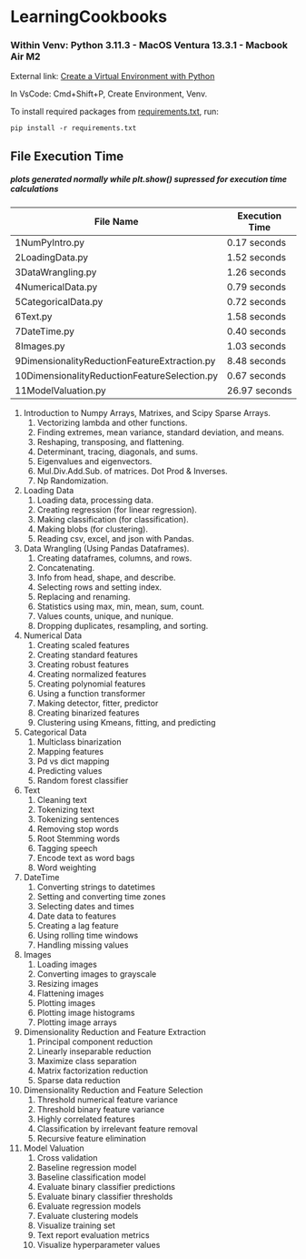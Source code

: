 # LearningCookbooks
### Within Venv: Python 3.11.3 - MacOS Ventura 13.3.1 - Macbook Air M2

External link: [Create a Virtual Environment with Python](https://gist.github.com/loic-nazaries/c25ce9f7b01b107573796b026522a3ad#file-create_a_virtual_environment_with_python-md)

In VsCode: Cmd+Shift+P, Create Environment, Venv.

To install required packages from [requirements.txt](requirements.txt), run:

    pip install -r requirements.txt

## File Execution Time
##### plots generated normally while plt.show() supressed for execution time calculations

| File Name | Execution Time |
| --- | --- |
| 1NumPyIntro.py | 0.17 seconds |
| 2LoadingData.py | 1.52 seconds |
| 3DataWrangling.py | 1.26 seconds |
| 4NumericalData.py | 0.79 seconds |
| 5CategoricalData.py | 0.72 seconds |
| 6Text.py | 1.58 seconds |
| 7DateTime.py | 0.40 seconds |
| 8Images.py | 1.03 seconds |
| 9DimensionalityReductionFeatureExtraction.py | 8.48 seconds |
| 10DimensionalityReductionFeatureSelection.py | 0.67 seconds |
| 11ModelValuation.py | 26.97 seconds |

1. Introduction to Numpy Arrays, Matrixes, and Scipy Sparse Arrays. 
    1. Vectorizing lambda and other functions.
    2. Finding extremes, mean variance, standard deviation, and means.
    3. Reshaping, transposing, and flattening.
    4. Determinant, tracing, diagonals, and sums.
    5. Eigenvalues and eigenvectors.
    6. Mul.Div.Add.Sub. of matrices. Dot Prod & Inverses.
    7. Np Randomization.
2. Loading Data
    1. Loading data, processing data.
    2. Creating regression (for linear regression).
    3. Making classification (for classification).
    4. Making blobs (for clustering).
    5. Reading csv, excel, and json with Pandas.
3. Data Wrangling (Using Pandas Dataframes).
    1. Creating dataframes, columns, and rows.
    2. Concatenating.
    3. Info from head, shape, and describe.
    4. Selecting rows and setting index.
    5. Replacing and renaming.
    6. Statistics using max, min, mean, sum, count.
    7. Values counts, unique, and nunique.
    8. Dropping duplicates, resampling, and sorting.
4. Numerical Data
    1. Creating scaled features
    2. Creating standard features
    3. Creating robust features
    4. Creating normalized features
    5. Creating polynomial features
    6. Using a function transformer
    7. Making detector, fitter, predictor
    8. Creating binarized features
    9. Clustering using Kmeans, fitting, and predicting
5. Categorical Data
    1. Multiclass binarization
    2. Mapping features
    3. Pd vs dict mapping
    4. Predicting values
    5. Random forest classifier
6. Text
    1. Cleaning text
    2. Tokenizing text
    3. Tokenizing sentences
    4. Removing stop words
    5. Root Stemming words
    6. Tagging speech
    7. Encode text as word bags
    8. Word weighting
7. DateTime
    1. Converting strings to datetimes
    2. Setting and converting time zones
    3. Selecting dates and times
    4. Date data to features
    5. Creating a lag feature
    6. Using rolling time windows
    7. Handling missing values
8. Images
    1. Loading images
    2. Converting images to grayscale
    3. Resizing images
    4. Flattening images
    5. Plotting images
    6. Plotting image histograms
    7. Plotting image arrays
9. Dimensionality Reduction and Feature Extraction
    1. Principal component reduction
    2. Linearly inseparable reduction
    3. Maximize class separation
    4. Matrix factorization reduction
    5. Sparse data reduction
10. Dimensionality Reduction and Feature Selection
    1. Threshold numerical feature variance
    2. Threshold binary feature variance
    3. Highly correlated features
    4. Classification by irrelevant feature removal
    5. Recursive feature elimination
11. Model Valuation
    1. Cross validation
    2. Baseline regression model
    3. Baseline classification model
    4. Evaluate binary classifier predictions
    5. Evaluate binary classifier thresholds
    6. Evaluate regression models
    7. Evaluate clustering models
    8. Visualize training set
    9. Text report evaluation metrics
    10. Visualize hyperparameter values
